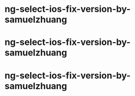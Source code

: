 # ng-select-ios-fix-version-by-samuelzhuang
# ng-select-ios-fix-version-by-samuelzhuang
# ng-select-ios-fix-version-by-samuelzhuang
